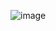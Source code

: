 ![image](https://user-images.githubusercontent.com/63789702/188315460-7fc312de-ac8b-49df-af26-fd68b020a234.png)
